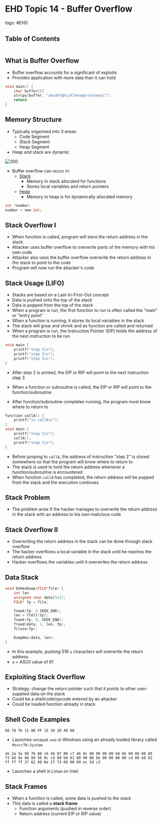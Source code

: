 # EHD Topic 14 - Buffer Overflow

###### tags: #EHD 

## Table of Contents
```toc
```

## What is Buffer Overflow
- Buffer overflow accounts for a significant of exploits
- Provides application with more data than it can hold

```c
void main() {
	char buffer[5]
	strcpy(buffer, "abcdefghijklmnopqrstuvwxyz");
	return
}
```

## Memory Structure
- Typically organised into 3 areas:
	- Code Segment
	- Stack Segment
	- Heap Segment
- Heap and stack are dynamic

![300](https://i.imgur.com/u9kgsZX.png)

- Buffer overflow can occur in:
	- <u>Stack</u>
		- Memory in stack allocated for functions
		- Stores local variables and return pointers
	- <u>Heap</u>
		- Memory in heap is for dynamically allocated memory

```c
int *number;
number = new int;
```

## Stack Overflow I
- When function is called, program will store the return address in the stack
- Attacker uses buffer overflow to overwrite parts of the memory with his own code
- Attacker also uses the buffer overflow overwrite the return address in the stack to point to the code
- Program will now run the attacker's code

## Stack Usage (LIFO)
- Stacks are based on a Last-In-First-Out concept
- Data is pushed onto the top of the stack
- Data is popped from the top of the stack
- When a program is run, the first function to run is often called the "main" or "entry point"
- When a function is running, it stores its local variables in the stack
- The stack will grow and shrink and as function are called and returned
- When a program is run, the Instruction Pointer (EIP) holds the address of the next instruction to be run

```c
void main {
	printf("step 1\n");
	printf("step 2\n");
	printf("step 3\n");
}
```

- After step 2 is printed, the EIP or RIP will point to the next instruction step 3

- When a function or subroutine is called, the EIP or RIP will point to the function/subroutine
- After function/subroutine completes running, the program must know where to return to
```c
function callA() {
	printf("in callA\n");
}
void main {
	printf("step 1\n");
	callA();
	printf("step 2\n");
}
```
- Before jumping to `callA`, the address of instruction "step 2" is stored somewhere so that the program will know where to return to 
- The stack is used to hold the return address whenever a function/subroutine is encountered
- When function `callA` has completed, the return address will be popped from the stack and the execution continues

## Stack Problem
- The problem arise if the hacker manages to overwrite the return address in the stack with an address to his own malicious code

## Stack Overflow II
- Overwriting the return address in the stack can be done through stack overflow
- The hacker overflows a local variable in the stack until he reaches the return address
- Hacker overflows the variables until it overwrites the return address

## Data Stack
```c
void DoHexDump(FILE*file) {
	int len
	unsigned char data[512];
	FILE* fp = file;

	fseek(fp, 0 SEEK_END);
	len = ftell(tp);
	fseek(fp, 0, SEEK_END);
	fread(data, 1, len, fp);
	fclose(fp);

	DumpHex(data, len);
}
```
- In this example, pushing 516 `a` characters will overwrite the return address
- `a` = ASCII  value of 61

## Exploiting Stack Overflow
- Strategy: change the return pointer such that it points to other user-supplied data on the stack
- Could be a shellcode/opcode entered by an attacker
- Could be loaded function already in stack

## Shell Code Examples
```
68 78 fb 11 00 FF 15 30 20 40 00
```
- Launches `notepad.exe` in Windows using an already loaded library called `Msvcr70.System`

```
eb 2a 5e 89 76 08 c6 46 07 00 c7 46 0c 00 00 00 00 b8 0b 00 00 00 89 f3 8d 4e 08 8d 56 0c cd 80 b8 01 00 00 00 bb 00 00 00 00 cd 80 e8 d1 ff ff ff 2f 62 69 6e 2f 73 68 00 89 ec 5d c3
```
- Launches a shell in Linux on Intel

## Stack Frames
- When a function is called, some data is pushed to the stack
- This data is called a **stack frame**
	- Function arguments (pushed in reverse order)
	- Return address (current EIP or RIP value)
